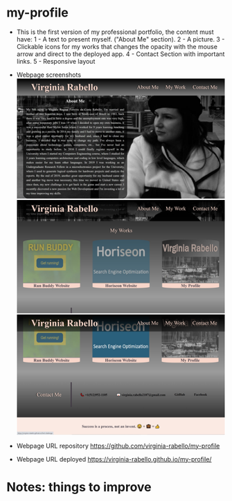 # my-profile

* This is the first version of my professional portfolio, the content must have:
    1 - A text to present myself. ("About Me" section).
    2 - A picture. 
    3 - Clickable icons for my works that changes the opacity with the mouse arrow and direct to the deployed app.
    4 - Contact Section with important links.
    5 - Responsive layout

* Webpage screenshots 
![A screenshot of the "About Me + header"](assets\images\screen-shot1.jpg)
![A screenshot of the "Works" section](assets\images\screen-shot2.jpg)
![A screenshot of the "Contact + Footer"](assets\images\screen-shot3.jpg)

* Webpage URL repository
https://github.com/virginia-rabello/my-profile

* Webpage URL deployed
https://virginia-rabello.github.io/my-profile/

# Notes: things to improve
# 

